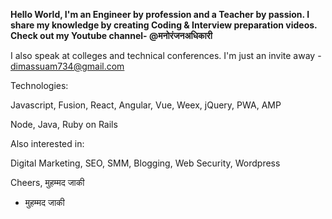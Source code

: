 **Hello World,
I'm an Engineer by profession and a Teacher by passion.
I share my knowledge by creating Coding & Interview preparation videos.
Check out my Youtube channel- @मनोरंजनअधिकारी**

I also speak at colleges and technical conferences. I'm just an invite away - dimassuam734@gmail.com

Technologies:

Javascript, Fusion, React, Angular, Vue, Weex, jQuery, PWA, AMP

Node, Java, Ruby on Rails

Also interested in:

Digital Marketing, SEO, SMM, Blogging, Web Security, Wordpress

Cheers,
मुहम्मद जाकी
- मुहम्मद जाकी
